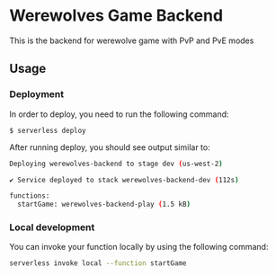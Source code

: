 # Werewolves Game Backend

This is the backend for werewolve game with PvP and PvE modes

## Usage

### Deployment

In order to deploy, you need to run the following command:

```
$ serverless deploy
```

After running deploy, you should see output similar to:

```bash
Deploying werewolves-backend to stage dev (us-west-2)

✔ Service deployed to stack werewolves-backend-dev (112s)

functions:
  startGame: werewolves-backend-play (1.5 kB)
```

### Local development

You can invoke your function locally by using the following command:

```bash
serverless invoke local --function startGame
```
